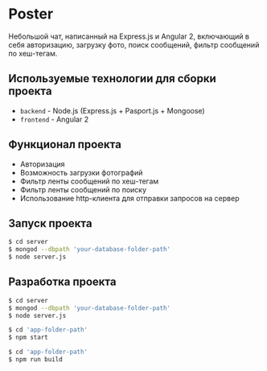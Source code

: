 # Poster

Небольшой чат, написанный на Express.js и Angular 2, включающий в себя авторизацию, загрузку фото, поиск сообщений, фильтр сообщений по хеш-тегам.

## Используемые технологии для сборки проекта

- `backend` - Node.js (Express.js + Pasport.js + Mongoose)
- `frontend` - Angular 2

## Функционал проекта

- Авторизация
- Возможность загрузки фотографий
- Фильтр ленты сообщений по хеш-тегам
- Фильтр ленты сообщений по поиску
- Использование http-клиента для отправки запросов на сервер

## Запуск проекта

``` sh
$ cd server
$ mongod --dbpath 'your-database-folder-path'
$ node server.js
```

## Разработка проекта

``` sh
$ cd server
$ mongod --dbpath 'your-database-folder-path'
$ node server.js
```

``` sh
$ cd 'app-folder-path'
$ npm start
```

``` sh
$ cd 'app-folder-path'
$ npm run build
```